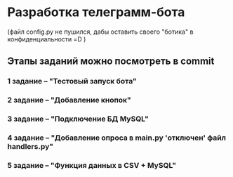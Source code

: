# Разработка телеграмм-бота
(файл config.py не пушился, дабы оставить своего "ботика" в конфиденциальности =D )

## Этапы заданий можно посмотреть в commit

### 1 задание – "Тестовый запуск бота"

### 2 задание – "Добавление кнопок"

### 3 задание – "Подключение БД MySQL"

### 4 задание – "Добавление опроса в main.py 'отключен' файл handlers.py" 

### 5 задание – "Функция данных в CSV + MySQL"
